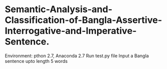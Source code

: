 # Semantic-Analysis-and-Classification-of-Bangla-Assertive-Interrogative-and-Imperative-Sentence.
Environment: pthon 2.7, Anaconda 2.7
Run test.py file
Input a Bangla sentence upto length 5 words
